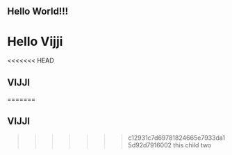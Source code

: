 ## Hello World!!!
#  Hello Vijji
<<<<<<< HEAD
## VIJJI
=======
## VIJJI
>>>>>>> c12931c7d69781824665e7933da15d92d7916002
this child two
